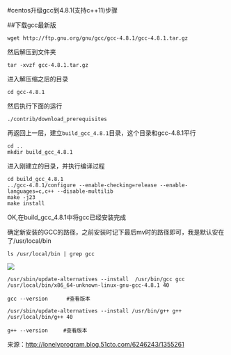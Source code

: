 #centos升级gcc到4.8.1(支持c++11)步骤

##下载gcc最新版

    wget http://ftp.gnu.org/gnu/gcc/gcc-4.8.1/gcc-4.8.1.tar.gz

然后解压到文件夹

    tar -xvzf gcc-4.8.1.tar.gz

进入解压缩之后的目录

    cd gcc-4.8.1

然后执行下面的运行

    ./contrib/download_prerequisites

再返回上一层，建立`build_gcc_4.8.1`目录，这个目录和gcc-4.8.1平行

    cd ..
    mkdir build_gcc_4.8.1

进入刚建立的目录，并执行编译过程

    cd build_gcc_4.8.1
    ../gcc-4.8.1/configure --enable-checking=release --enable-languages=c,c++ --disable-multilib  
    make -j23
    make install

OK,在build_gcc_4.8.1中将gcc已经安装完成

确定新安装的GCC的路径，之前安装时记下最后mv时的路径即可，我是默认安在了/usr/local/bin

    ls /usr/local/bin | grep gcc

![](http://s3.51cto.com/wyfs02/M02/11/F4/wKiom1LnyHCiZRo_AAJTr7qWpPE641.jpg)

    /usr/sbin/update-alternatives --install  /usr/bin/gcc gcc /usr/local/bin/x86_64-unknown-linux-gnu-gcc-4.8.1 40

    gcc --version      #查看版本

    /usr/sbin/update-alternatives --install /usr/bin/g++ g++ /usr/local/bin/g++ 40

    g++ --version     #查看版本



来源：http://lonelyprogram.blog.51cto.com/6246243/1355261
